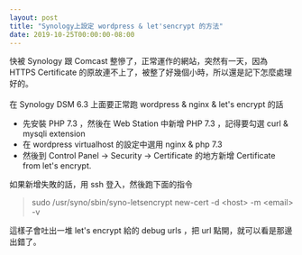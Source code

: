 ```yaml
---
layout: post
title: "Synology上設定 wordpress & let'sencrypt 的方法"
date: 2019-10-25T00:00:00-08:00
---
```


<!-- wp:paragraph -->
<p>快被 Synology 跟 Comcast 整慘了，正常運作的網站，突然有一天，因為 HTTPS Certificate 的原故連不上了，被整了好幾個小時，所以還是記下怎麼處理好的。<br><br>在 Synology DSM 6.3 上面要正常跑 wordpress &amp; nginx &amp; let's encrypt 的話</p>
<!-- /wp:paragraph -->

<!-- wp:list -->
<ul><li>先安裝 PHP 7.3 ，然後在 Web Station 中新增 PHP 7.3 ，記得要勾選 curl &amp; mysqli extension</li><li>在 wordpress virtualhost 的設定中選用 nginx &amp; php 7.3</li><li>然後到 Control Panel -&gt; Security -&gt; Certificate 的地方新增 Certificate from let's encrypt.</li></ul>
<!-- /wp:list -->

<!-- wp:paragraph -->
<p>如果新增失敗的話，用 ssh 登入，然後跑下面的指令</p>
<!-- /wp:paragraph -->

<!-- wp:quote -->
<blockquote class="wp-block-quote"><p>sudo /usr/syno/sbin/syno-letsencrypt new-cert -d &lt;host&gt; -m &lt;email&gt; -v</p></blockquote>
<!-- /wp:quote -->

<!-- wp:paragraph -->
<p>這樣子會吐出一堆 let's encrypt 給的 debug urls ，把 url 點開，就可以看是那邊出錯了。</p>
<!-- /wp:paragraph -->